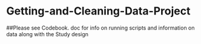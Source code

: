 # Getting-and-Cleaning-Data-Project
##Please see Codebook. doc for info on running scripts and information on data along with the Study design
